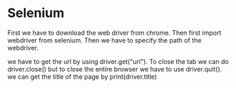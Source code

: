 # Selenium
<p>
  First we have to download the web driver from chrome. Then first import webdriver from selenium. Then we have to specify the path of the webdriver. 
  </p>
  <p> we have to get the url by using driver.get("url"). To close the tab we can do driver.close() but to close the entire browser we have to use driver.quit(). we can get the title of the page by print(driver.title)</p>
    
